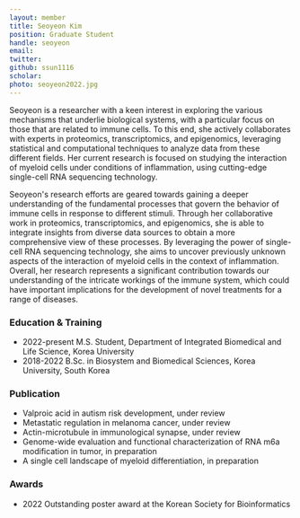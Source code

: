 ```yaml
---
layout: member
title: Seoyeon Kim
position: Graduate Student
handle: seoyeon
email:
twitter:
github: ssun1116
scholar: 
photo: seoyeon2022.jpg
---
```


Seoyeon is a researcher with a keen interest in exploring the various mechanisms that underlie biological systems, with a particular focus on those that are related to immune cells. To this end, she actively collaborates with experts in proteomics, transcriptomics, and epigenomics, leveraging statistical and computational techniques to analyze data from these different fields. Her current research is focused on studying the interaction of myeloid cells under conditions of inflammation, using cutting-edge single-cell RNA sequencing technology.

Seoyeon's research efforts are geared towards gaining a deeper understanding of the fundamental processes that govern the behavior of immune cells in response to different stimuli. Through her collaborative work in proteomics, transcriptomics, and epigenomics, she is able to integrate insights from diverse data sources to obtain a more comprehensive view of these processes. By leveraging the power of single-cell RNA sequencing technology, she aims to uncover previously unknown aspects of the interaction of myeloid cells in the context of inflammation. Overall, her research represents a significant contribution towards our understanding of the intricate workings of the immune system, which could have important implications for the development of novel treatments for a range of diseases.

### Education & Training
- 2022-present M.S. Student, Department of Integrated Biomedical and Life Science, Korea University
- 2018-2022 B.Sc. in Biosystem and Biomedical Sciences, Korea University, South Korea

### Publication
- Valproic acid in autism risk development, under review
- Metastatic regulation in melanoma cancer, under review
- Actin-microtubule in immunological synapse, under review
- Genome-wide evaluation and functional characterization of RNA m6a modification in tumor, in preparation
- A single cell landscape of myeloid differentiation, in preparation

### Awards
- 2022 Outstanding poster award at the Korean Society for Bioinformatics